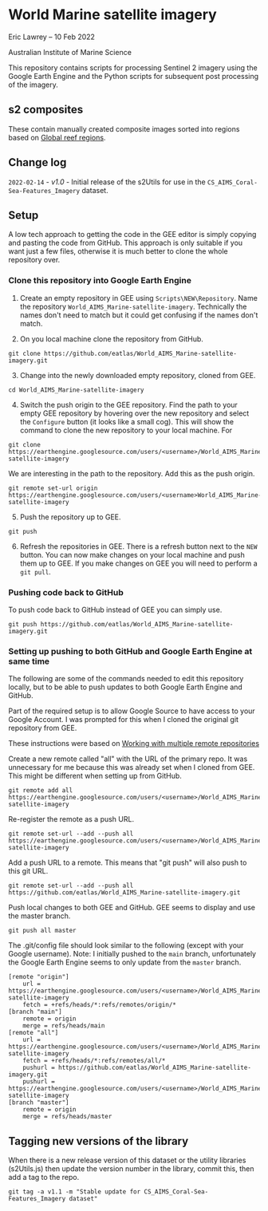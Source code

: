 # World Marine satellite imagery

Eric Lawrey – 10 Feb 2022

Australian Institute of Marine Science

This repository contains scripts for processing Sentinel 2 imagery using the Google Earth 
Engine and the Python scripts for subsequent post processing
of the imagery. 

## s2 composites
These contain manually created composite images sorted into regions based on 
[Global reef regions](https://github.com/eatlas/World_AIMS_Reef-regions).

## Change log
`2022-02-14` - *v1.0* - Initial release of the s2Utils for use in the 
`CS_AIMS_Coral-Sea-Features_Imagery` dataset.

## Setup

A low tech approach to getting the code in the GEE editor is simply copying and
pasting the code from GitHub. This approach is only suitable if you want just a few files,
otherwise it is much better to clone the whole repository over. 

### Clone this repository into Google Earth Engine
1. Create an empty repository in GEE using `Scripts\NEW\Repository`. Name the 
repository `World_AIMS_Marine-satellite-imagery`. Technically the names don't need
to match but it could get confusing if the names don't match.

2. On you local machine clone the repository from GitHub. 
```
git clone https://github.com/eatlas/World_AIMS_Marine-satellite-imagery.git
```

3. Change into the newly downloaded empty repository, cloned from GEE. 
```
cd World_AIMS_Marine-satellite-imagery
```

4. Switch the push origin to the GEE repository. Find the path to your empty
GEE repository by hovering over the new repository and select the `Configure` 
button (it looks like a small cog). 
This will show the command to clone the new repository to your local machine. For
```
git clone https://earthengine.googlesource.com/users/<username>/World_AIMS_Marine-satellite-imagery
```
We are interesting in the path to the repository. Add this as the push
origin.
```
git remote set-url origin https://earthengine.googlesource.com/users/<username>World_AIMS_Marine-satellite-imagery
```
5. Push the repository up to GEE.
```
git push 
```
6. Refresh the repositories in GEE. There is a refresh button next to the `NEW` button.
You can now make changes on your local machine and push them up to GEE. If you make changes
on GEE you will need to perform a `git pull`. 

### Pushing code back to GitHub
To push code back to GitHub instead of GEE you can simply use.
```
git push https://github.com/eatlas/World_AIMS_Marine-satellite-imagery.git
```


### Setting up pushing to both GitHub and Google Earth Engine at same time
The following are some of the commands needed to edit this repository locally, but to
be able to push updates to both Google Earth Engine and GitHub.

Part of the required setup is to allow Google Source to have access to your Google Account.
I was prompted for this when I cloned the original git repository from GEE.

These instructions were based on [Working with multiple remote repositories](https://jigarius.com/blog/multiple-git-remote-repositories)

Create a new remote called "all" with the URL of the primary repo. It was unnecessary for me
because this was already set when I cloned from GEE. This might be different when setting up
from GitHub.
```
git remote add all https://earthengine.googlesource.com/users/<username>/World_AIMS_Marine-satellite-imagery
```

Re-register the remote as a push URL. 
```
git remote set-url --add --push all https://earthengine.googlesource.com/users/<username>/World_AIMS_Marine-satellite-imagery
```

Add a push URL to a remote. This means that "git push" will also push to this git URL.
```
git remote set-url --add --push all https://github.com/eatlas/World_AIMS_Marine-satellite-imagery.git
```

Push local changes to both GEE and GitHub. GEE seems to display and use the master branch.
```
git push all master
```
The .git/config file should look similar to the following (except with your Google username).
Note: I initially pushed to the `main` branch, unfortunately the Google Earth Engine seems to
only update from the `master` branch.
```
[remote "origin"]
	url = https://earthengine.googlesource.com/users/<username>/World_AIMS_Marine-satellite-imagery
	fetch = +refs/heads/*:refs/remotes/origin/*
[branch "main"]
	remote = origin
	merge = refs/heads/main
[remote "all"]
	url = https://earthengine.googlesource.com/users/<username>/World_AIMS_Marine-satellite-imagery
	fetch = +refs/heads/*:refs/remotes/all/*
	pushurl = https://github.com/eatlas/World_AIMS_Marine-satellite-imagery.git
	pushurl = https://earthengine.googlesource.com/users/<username>/World_AIMS_Marine-satellite-imagery
[branch "master"]
	remote = origin
	merge = refs/heads/master
```

## Tagging new versions of the library
When there is a new release version of this dataset or the utility libraries (s2Utils.js) then
update the version number in the library, commit this, then add a tag to the repo.
```
git tag -a v1.1 -m "Stable update for CS_AIMS_Coral-Sea-Features_Imagery dataset"
```